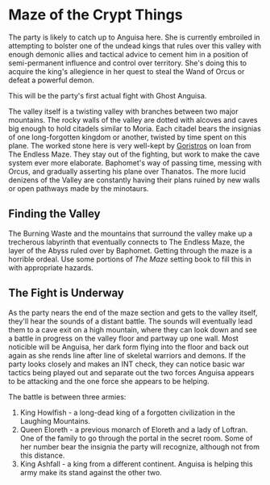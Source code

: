 # Maze of the Crypt Things
The party is likely to catch up to Anguisa here. She is currently embroiled in attempting to bolster one of the undead kings that rules over this valley with enough demonic allies and tactical advice to cement him in a position of semi-permanent influence and control over territory. She's doing this to acquire the king's allegience in her quest to steal the Wand of Orcus or defeat a powerful demon.

This will be the party's first actual fight with Ghost Anguisa.

The valley itself is a twisting valley with branches between two major mountains. The rocky walls of the valley are dotted with alcoves and caves big enough to hold citadels similar to Moria. Each citadel bears the insignias of one long-forgotten kingdom or another, twisted by time spent on this plane. The worked stone here is very well-kept by [Goristros](https://www.dndbeyond.com/monsters/17156-goristro) on loan from The Endless Maze. They stay out of the fighting, but work to make the cave system ever more elaborate. Baphomet's way of passing time, messing with Orcus, and gradually asserting his plane over Thanatos. The more lucid denizens of the Valley are constantly having their plans ruined by new walls or open pathways made by the minotaurs.

## Finding the Valley
The Burning Waste and the mountains that surround the valley make up a trecherous labyrinth that eventually connects to The Endless Maze, the layer of the Abyss ruled over by Baphomet. Getting through the maze is a horrible ordeal. Use some portions of *The Maze* setting book to fill this in with appropriate hazards.

## The Fight is Underway
As the party nears the end of the maze section and gets to the valley itself, they'll hear the sounds of a distant battle. The sounds will eventually lead them to a cave exit on a high mountain, where they can look down and see a battle in progress on the valley floor and partway up one wall. Most noticible will be Anguisa, her dark form flying into the floor and back out again as she rends line after line of skeletal warriors and demons. If the party looks closely and makes an INT check, they can notice basic war tactics being played out and separate out the two forces Anguisa appears to be attacking and the one force she appears to be helping.

The battle is between three armies:
1. King Howlfish - a long-dead king of a forgotten civilization in the Laughing Mountains.
2. Queen Eloreth - a previous monarch of Eloreth and a lady of Loftran. One of the family to go through the portal in the secret room. Some of her number bear the insignia the party will recognize, although not from this distance.
3. King Ashfall - a king from a different continent. Anguisa is helping this army make its stand against the other two.
